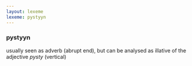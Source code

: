 ```yaml
---
layout: lexeme
lexeme: pystyyn
---
```


###  pystyyn 
usually seen as adverb (abrupt end), but can be analysed as illative of the adjective *pysty* (vertical)

